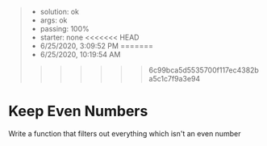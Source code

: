 <!-- BEGIN REPORT -->
> - solution: ok 
> - args: ok 
> - passing: 100% 
> - starter: none 
<<<<<<< HEAD
> - 6/25/2020, 3:09:52 PM
=======
> - 6/25/2020, 10:19:54 AM
>>>>>>> 6c99bca5d5535700f117ec4382ba5c1c7f9a3e94
<!-- END REPORT -->

# Keep Even Numbers

Write a function that filters out everything which isn't an even number

